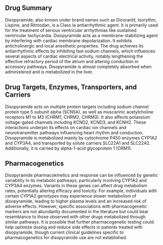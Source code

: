 ## Drug Summary
Disopyramide, also known under brand names such as Dicorantil, Isorythm, Lispine, and Ritmodan, is a Class Ia antiarrhythmic agent. It is primarily used for the treatment of serious ventricular arrhythmias like sustained ventricular tachycardia. Disopyramide acts as a membrane-stabilizing agent by interfering with cardiac membrane depolarization. It exhibits anticholinergic and local anesthetic properties. The drug achieves its antiarrhythmic effects by inhibiting fast sodium channels, which influences several aspects of cardiac electrical activity, notably lengthening the effective refractory period of the atrium and altering conduction in accessory pathways. Disopyramide is almost completely absorbed when administered and is metabolized in the liver.

## Drug Targets, Enzymes, Transporters, and Carriers
Disopyramide acts on multiple protein targets including sodium channel protein type 5 subunit alpha (SCN5A), as well as muscarinic acetylcholine receptors M1 to M3 (CHRM1, CHRM2, CHRM3). It also affects potassium voltage-gated channels including KCND2, KCND3, and KCNH2. These interactions underpin its effects on cardiac ion channels and neurotransmitter pathways influencing heart rhythm and conduction. Disopyramide is metabolized mainly by cytochrome P450 enzymes CYP1A2 and CYP3A4, and transported by solute carriers SLC22A1 and SLC22A2. Additionally, it is carried by alpha-1-acid glycoprotein 1 (ORM1).

## Pharmacogenetics
Disopyramide pharmacokinetics and response can be influenced by genetic variability in its metabolic pathways, particularly involving CYP1A2 and CYP3A4 enzymes. Variants in these genes can affect drug metabolism rates, potentially altering efficacy and toxicity. For example, individuals with certain CYP1A2 genotypes may experience slower metabolism of disopyramide, leading to higher plasma levels and an increased risk of adverse effects. However, specific associations with pharmacogenetic markers are not abundantly documented in the literature but could bear resemblance to those observed with other drugs metabolized through similar pathways. It is possible that further pharmacogenetic testing could help optimize dosing and reduce side effects in patients treated with disopyramide, though current clinical guidelines specific to pharmacogenetics for disopyramide use are not established.